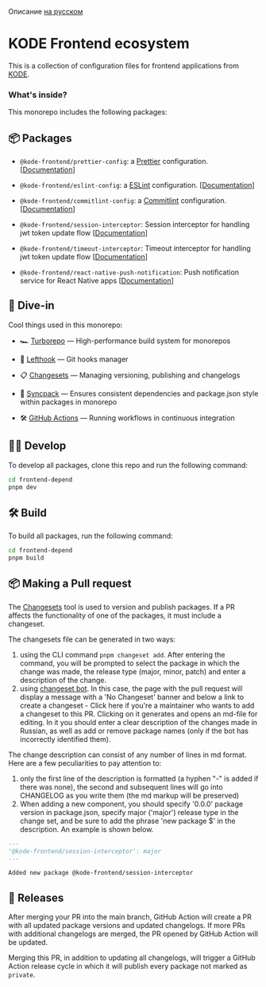 Описание [на русском](https://github.com/appKODE/frontend-depend/blob/main/docs/README-ru.md)

# KODE Frontend ecosystem

This is a collection of configuration files for frontend applications from [KODE](https://appkode.dev/).

### What's inside?

This monorepo includes the following packages:

## 📦 Packages

- `@kode-frontend/prettier-config`: a [Prettier](https://prettier.io/) configuration. [[Documentation](https://github.com/appKODE/frontend-depend/blob/main/packages/prettier-config)]

- `@kode-frontend/eslint-config`: a [ESLint](https://eslint.org/) configuration. [[Documentation](https://github.com/appKODE/frontend-depend/blob/main/packages/eslint-config)]

- `@kode-frontend/commitlint-config`: a [Commitlint](https://commitlint.js.org/) configuration. [[Documentation](https://github.com/appKODE/frontend-depend/blob/main/packages/commitlint-config)]

- `@kode-frontend/session-interceptor`: Session interceptor for handling jwt token update flow [[Documentation](https://github.com/appKODE/frontend-depend/tree/main/packages/session-interceptor)]

- `@kode-frontend/timeout-interceptor`: Timeout interceptor for handling jwt token update flow [[Documentation](https://github.com/appKODE/frontend-depend/tree/main/packages/timeout-interceptor)]

- `@kode-frontend/react-native-push-notification`: Push notification service for React Native apps [[Documentation](https://github.com/appKODE/frontend-depend/tree/main/packages/react-native-push-notification)]

## 🤿 Dive-in

Cool things used in this monorepo:

- 🏎 [Turborepo](https://turbo.build/) — High-performance build system for monorepos

- 🐞 [Lefthook](https://github.com/evilmartians/lefthook) — Git hooks manager

- 📋 [Changesets](https://github.com/changesets/changesets) — Managing versioning, publishing and changelogs

- 🔄 [Syncpack](https://github.com/JamieMason/syncpack) — Ensures consistent dependencies and package.json style within packages in monorepo

- 🛠 [GitHub Actions](https://github.com/changesets/action) — Running workflows in continuous integration

## 👨‍💻 Develop

To develop all packages, clone this repo and run the following command:

```bash
cd frontend-depend
pnpm dev
```

## 🛠️ Build

To build all packages, run the following command:

```bash
cd frontend-depend
pnpm build
```

## 📦 Making a Pull request

The [Changesets](https://github.com/changesets/changesets) tool is used to version and publish packages. If a PR affects the functionality of one of the packages, it must include a changeset.

The changesets file can be generated in two ways:

1. using the CLI command `pnpm changeset add`. After entering the command, you will be prompted to select the package in which the change was made, the release type (major, minor, patch) and enter a description of the change.
2. using [changeset bot](https://github.com/changesets/action). In this case, the page with the pull request will display a message with a 'No Changeset' banner and below a link to create a changeset - Click here if you're a maintainer who wants to add a changeset to this PR. Clicking on it generates and opens an md-file for editing. In it you should enter a clear description of the changes made in Russian, as well as add or remove package names (only if the bot has incorrectly identified them).

The change description can consist of any number of lines in md format. Here are a few peculiarities to pay attention to:

1. only the first line of the description is formatted (a hyphen "-" is added if there was none), the second and subsequent lines will go into CHANGELOG as you write them (the md markup will be preserved)
2. When adding a new component, you should specify '0.0.0' package version in package.json, specify major ('major') release type in the change set, and be sure to add the phrase 'new package $' in the description. An example is shown below.

```md
---
'@kode-frontend/session-interceptor': major
---

Added new package @kode-frontend/session-interceptor
```

## 🚀 Releases

After merging your PR into the main branch, GitHub Action will create a PR with all updated package versions and updated changelogs. If more PRs with additional changelogs are merged, the PR opened by GitHub Action will be updated.

Merging this PR, in addition to updating all changelogs, will trigger a GitHub Action release cycle in which it will publish every package not marked as `private`.
